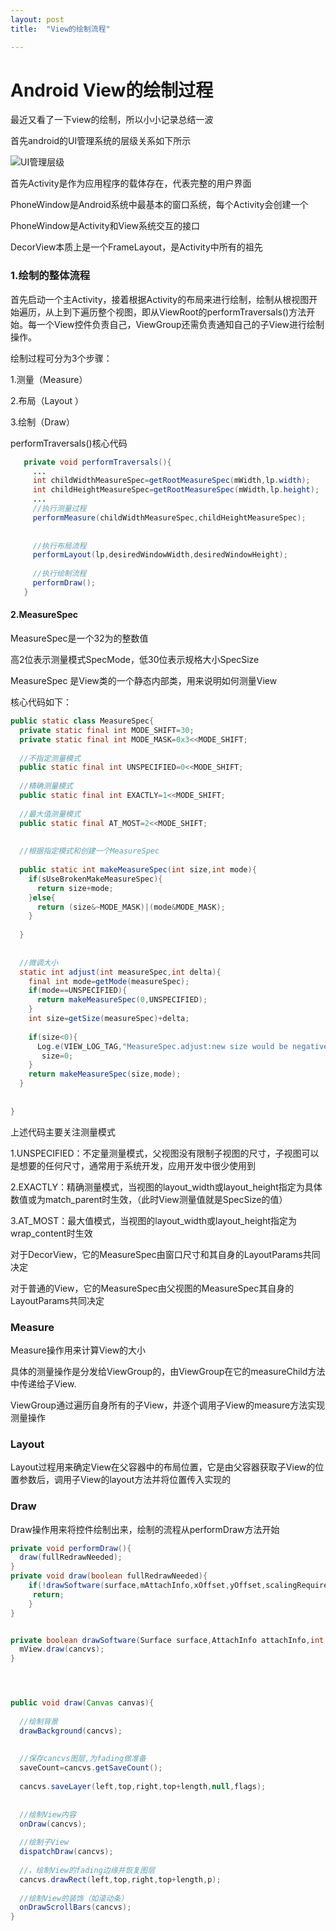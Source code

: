 ```yaml
---
layout: post
title:  "View的绘制流程"

---
```



# Android View的绘制过程



最近又看了一下view的绘制，所以小小记录总结一波



首先android的UI管理系统的层级关系如下所示

![UI管理层级](../images/photo/UI.jpg)

首先Activity是作为应用程序的载体存在，代表完整的用户界面

PhoneWindow是Android系统中最基本的窗口系统，每个Activity会创建一个

PhoneWindow是Activity和View系统交互的接口

DecorView本质上是一个FrameLayout，是Activity中所有的祖先



### 1.绘制的整体流程

首先启动一个主Activity，接着根据Activity的布局来进行绘制，绘制从根视图开始遍历，从上到下遍历整个视图，即从ViewRoot的performTraversals()方法开始。每一个View控件负责自己，ViewGroup还需负责通知自己的子View进行绘制操作。

绘制过程可分为3个步骤：

1.测量（Measure）

2.布局（Layout ）

3.绘制（Draw）



performTraversals()核心代码

```java
   private void performTraversals(){
     ...
     int childWidthMeasureSpec=getRootMeasureSpec(mWidth,lp.width);
     int childHeightMeasureSpec=getRootMeasureSpec(mWidth,lp.height);
     ...
     //执行测量过程
     performMeasure(childWidthMeasureSpec,childHeightMeasureSpec);
     
     
     //执行布局流程
     performLayout(lp,desiredWindowWidth,desiredWindowHeight);
     
     //执行绘制流程
     performDraw();
   }
```




#### 2.MeasureSpec

MeasureSpec是一个32为的整数值

高2位表示测量模式SpecMode，低30位表示规格大小SpecSize



MeasureSpec 是View类的一个静态内部类，用来说明如何测量View

核心代码如下：

```java
public static class MeasureSpec{
  private static final int MODE_SHIFT=30;
  private static final int MODE_MASK=0x3<<MODE_SHIFT;
  
  //不指定测量模式
  public static final int UNSPECIFIED=0<<MODE_SHIFT;
  
  //精确测量模式
  public static final int EXACTLY=1<<MODE_SHIFT;
  
  //最大值测量模式
  public static final AT_MOST=2<<MODE_SHIFT;
  
  
  //根据指定模式和创建一个MeasureSpec
  
  public static int makeMeasureSpec(int size,int mode){
    if(sUseBrokenMakeMeasureSpec){
      return size+mode;
    }else{
      return (size&~MODE_MASK)|(mode&MODE_MASK);
    }
    
  }
  
  
  //微调大小
  static int adjust(int measureSpec,int delta){
    final int mode=getMode(measureSpec);
    if(mode==UNSPECIFIED){
      return makeMeasureSpec(0,UNSPECIFIED);
    }
    int size=getSize(measureSpec)+delta;
    
    if(size<0){
      Log.e(VIEW_LOG_TAG,"MeasureSpec.adjust:new size would be negative!("+size+")spec: "+toString(measureSpec)+"delta: "+delta);
       size=0;
    }
    return makeMeasureSpec(size,mode);
  }
  
  
}
```
上述代码主要关注测量模式

1.UNSPECIFIED：不定量测量模式，父视图没有限制子视图的尺寸，子视图可以是想要的任何尺寸，通常用于系统开发，应用开发中很少使用到

2.EXACTLY：精确测量模式，当视图的layout_width或layout_height指定为具体数值或为match_parent时生效，（此时View测量值就是SpecSize的值）

3.AT_MOST：最大值模式，当视图的layout_width或layout_height指定为wrap_content时生效



对于DecorView，它的MeasureSpec由窗口尺寸和其自身的LayoutParams共同决定

对于普通的View，它的MeasureSpec由父视图的MeasureSpec其自身的LayoutParams共同决定





### Measure

Measure操作用来计算View的大小

具体的测量操作是分发给ViewGroup的，由ViewGroup在它的measureChild方法中传递给子View.

ViewGroup通过遍历自身所有的子View，并逐个调用子View的measure方法实现测量操作

### Layout

Layout过程用来确定View在父容器中的布局位置，它是由父容器获取子View的位置参数后，调用子View的layout方法并将位置传入实现的















### Draw

Draw操作用来将控件绘制出来，绘制的流程从performDraw方法开始

```java
private void performDraw(){
  draw(fullRedrawNeeded);
}
private void draw(boolean fullRedrawNeeded){
    if(!drawSoftware(surface,mAttachInfo,xOffset,yOffset,scalingRequired,dirty)){
     return; 
    }
}


private boolean drawSoftware(Surface surface,AttachInfo attachInfo,int xoff,int yoff,boolean scalingRequired,Rect dirty){
  mView.draw(cancvs);
}




public void draw(Canvas canvas){
  
  //绘制背景
  drawBackground(cancvs);
  
  
  //保存cancvs图层,为fading做准备
  saveCount=cancvs.getSaveCount();
  
  cancvs.saveLayer(left,top,right,top+length,null,flags);
  
  
  //绘制View内容
  onDraw(cancvs);
  
  //绘制子View
  dispatchDraw(cancvs);
  
  //，绘制View的fading边缘并恢复图层
  cancvs.drawRect(left,top,right,top+length,p);
  
  //绘制View的装饰（如滚动条）
  onDrawScrollBars(cancvs);
}

```
